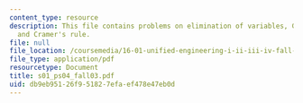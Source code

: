 ```yaml
---
content_type: resource
description: This file contains problems on elimination of variables, Gaussian?reduction,
  and Cramer's rule.
file: null
file_location: /coursemedia/16-01-unified-engineering-i-ii-iii-iv-fall-2005-spring-2006/db9eb95126f951827efaef478e47eb0d_s01_ps04_fall03.pdf
file_type: application/pdf
resourcetype: Document
title: s01_ps04_fall03.pdf
uid: db9eb951-26f9-5182-7efa-ef478e47eb0d
---
```

